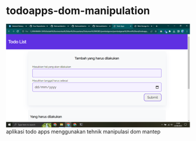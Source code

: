 # todoapps-dom-manipulation
<img src="todo-apps.png">
aplikasi todo apps menggunakan tehnik manipulasi dom
mantep
